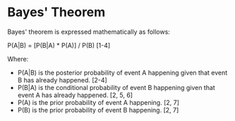 # Bayes' Theorem

Bayes' theorem is expressed mathematically as follows:

P(A|B) = [P(B|A) * P(A)] / P(B) [1-4]

Where:

- P(A|B) is the posterior probability of event A happening given that event B has already happened. [2-4]
- P(B|A) is the conditional probability of event B happening given that event A has already happened. [2, 5, 6]
- P(A) is the prior probability of event A happening. [2, 7]
- P(B) is the prior probability of event B happening. [2, 7]

